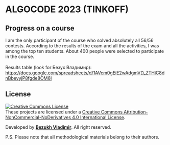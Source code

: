 # ALGOCODE 2023 (TINKOFF) 

## Progress on a course
I am the only participant of the course who solved absolutely all 56/56 contests. According to the results of the exam and all the activities, I was among the top ten students. About 400 people were selected to participate in the course. <br><br>
Results table (look for Безух Владимир): https://docs.google.com/spreadsheets/d/1AVcm0gEiE2wAdgmVD_ZTHiC8dnBbevyjP8fgde8OM6I

## License
<a rel="license" href="http://creativecommons.org/licenses/by-nc-nd/4.0/"><img alt="Creative Commons License" style="border-width:0" src="https://i.creativecommons.org/l/by-nc-nd/4.0/88x31.png" /></a><br />These projects are licensed under a <a rel="license" href="http://creativecommons.org/licenses/by-nc-nd/4.0/">Creative Commons Attribution-NonCommercial-NoDerivatives 4.0 International License</a>.

Developed by <b><a href="https://bezukh.wixsite.com/blog">Bezukh Vladimir</a></b>. All right reserved.

P.S.
Please note that all methodological materials belong to their authors.
